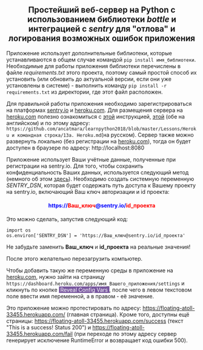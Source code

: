 ## <center> Простейший веб-сервер на Python с использованием библиотеки *bottle* и интеграцией с *sentry* для "отлова" и логирования возможных ошибок приложения

Приложение использует дополнительные библиотеки, которые устанавливаются в общем случае командой `pip install имя_библиотеки`. Необходимые для работы приложения библиотеки перечислены в файле *requirements.txt* этого проекта, поэтому самый простой способ их установить (или обновить до актуальной версии, если они уже установлены в системе) - выполнить команду `pip install -r requirements.txt` из директории, где этот файл расположен.

Для правильной работы приложения необходимо зарегистрироваться на платформах [sentry.io](https://sentry.io) и [heroku.com](https://heroku.com). Для размещения сервера на [heroku.com](https://heroku.com) полезно ознакомиться с [этой](https://github.com/chucknado/bottle_heroku_tutorial) инструкцией, [этой](https://devcenter.heroku.com/articles/git#http-git-authentication) (обе на английском) и по этому адресу: `https://github.com/ancatmara/learnpython2018/blob/master/Lessons/Heroku и командная строка/13a. Heroku.md`(на русском). Сервер также можно развернуть локально (без регистрации на [heroku.com](https://heroku.com)), тогда он будет доступен в браузере по адресу: http://localhost:8080

Приложение использует Ваши учётные данные, полученные при регистрации на sentry.io. Для того, чтобы сохранить конфиденциальность Ваших данных, используется следующий метод (немного об этом [здесь](https://devcenter.heroku.com/articles/sentry#integrating-with-python-or-django)). Необходимо создать системную переменную *SENTRY_DSN*, которая будет содержать путь доступа к Вашему проекту на sentry.io, включающий Ваш ключ авторизации и id проекта:
#### <center><span style="color:blue">https://<span style="color:red"><b>Ваш_ключ</b></span>@sentry.io/<span style="color:red"><b>id_проекта</b></span></span></center>
  
Это можно сделать, запустив следующий код:
  
```
import os
os.environ['SENTRY_DSN'] = 'https://Ваш_ключ@sentry.io/id_проекта'
```

Не забудьте заменить **Ваш_ключ** и **id_проекта** на реальные значения!
  
После этого желательно перезагрузить компьютер.

Чтобы добавить такую же переменную среды в приложение на [heroku.com](https://heroku.com), нужно зайти на страницу `https://dashboard.heroku.com/apps/имя_Вашего_приложения/settings` и кликнуть по кнопке <span style="color:white;background:#79589f;">&nbsp;Reveal Config Vars </span>, после чего в левом текстовом поле ввести имя переменной, а в правом - её значение.

Это приложение можно протестировать по адресу: https://floating-atoll-33455.herokuapp.com/ (главная страница). Кроме того, доступны ещё страницы:
https://floating-atoll-33455.herokuapp.com/success (текст "This is a success! Status 200") и https://floating-atoll-33455.herokuapp.com/fail (при переходе по этому адресу сервер генерирует исключение RuntimeError и возвращает код ошибки 500).
